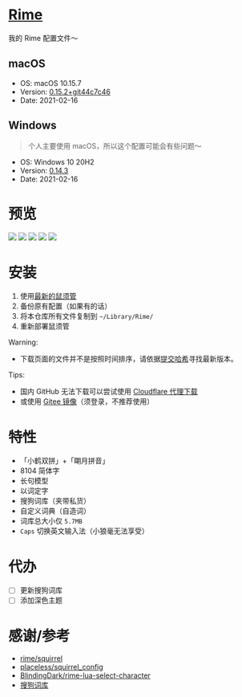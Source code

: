 # [Rime](https://github.com/LufsX/rime)

我的 Rime 配置文件～

## macOS

- OS: macOS 10.15.7
- Version: [0.15.2+git44c7c46](https://dl.bintray.com/rime/squirrel/Squirrel-0.15.2+git44c7c46.zip)
- Date: 2021-02-16

## Windows

> 个人主要使用 macOS，所以这个配置可能会有些问题～

- OS: Windows 10 20H2
- Version: [0.14.3](https://dl.bintray.com/rime/weasel/weasel-0.14.3.0-installer.exe)
- Date: 2021-02-16

# 预览

![](https://cdn.jsdelivr.net/gh/lufsx/res@0.2.4/img/rime/p1.png)
![](https://cdn.jsdelivr.net/gh/lufsx/res@0.2.4/img/rime/p2.png)
![](https://cdn.jsdelivr.net/gh/lufsx/res@0.2.4/img/rime/p3.png)
![](https://cdn.jsdelivr.net/gh/lufsx/res@0.2.4/img/rime/p4.png)
![](https://cdn.jsdelivr.net/gh/lufsx/res@0.2.4/img/rime/p5.png)

# 安装

1. 使用[最新的鼠须管](https://dl.bintray.com/rime/squirrel/)
2. 备份原有配置（如果有的话）
3. 将本仓库所有文件复制到 `~/Library/Rime/`
4. 重新部署鼠须管

Warning:

- 下载页面的文件并不是按照时间排序，请依据[提交哈希](https://github.com/rime/squirrel/commits/master)寻找最新版本。

Tips:

- 国内 GitHub 无法下载可以尝试使用 [Cloudflare 代理下载](https://gh.isteed.cc/https://github.com/LufsX/rime/archive/master.zip)
- 或使用 [Gitee 镜像](https://gitee.com/LufsX/rime)（须登录，不推荐使用）

# 特性

- 「小鹤双拼」+「朙月拼音」
- 8104 简体字
- 长句模型
- 以词定字
- 搜狗词库（夹带私货）
- 自定义词典（自造词）
- 词库总大小仅 `5.7MB`
- `Caps` 切换英文输入法（小狼毫无法享受）

# 代办

- [ ] 更新搜狗词库
- [ ] 添加深色主题

# 感谢/参考

- [rime/squirrel](https://github.com/rime/squirrel)
- [placeless/squirrel_config](https://github.com/placeless/squirrel_config)
- [BlindingDark/rime-lua-select-character](https://github.com/BlindingDark/rime-lua-select-character)
- [搜狗词库](https://pinyin.sogou.com/dict/)

